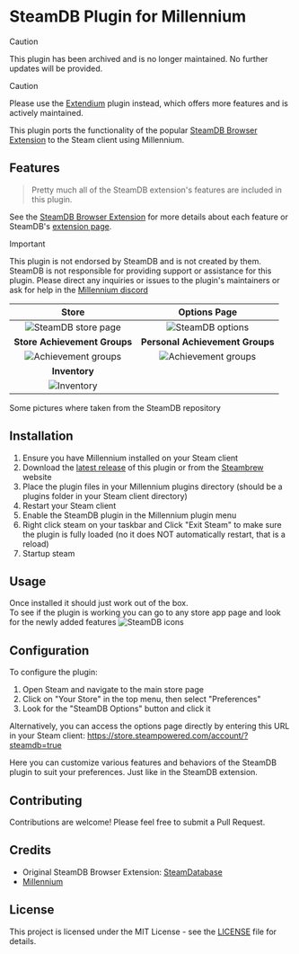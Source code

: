 # SteamDB Plugin for Millennium

> [!CAUTION]
> This plugin has been archived and is no longer maintained. No further updates will be provided.

> [!CAUTION]
> Please use the [Extendium](https://github.com/BossSloth/Extendium) plugin instead, which offers more features and is actively maintained.

This plugin ports the functionality of the popular [SteamDB Browser Extension](https://github.com/SteamDatabase/BrowserExtension) to the Steam client using Millennium.

## Features
>Pretty much all of the SteamDB extension's features are included in this plugin.

See the [SteamDB Browser Extension](https://github.com/SteamDatabase/BrowserExtension) for more details about each feature or SteamDB's [extension page](https://steamdb.info/extension/).

> [!IMPORTANT]
> This plugin is not endorsed by SteamDB and is not created by them. SteamDB is not responsible for providing support or assistance for this plugin. Please direct any inquiries or issues to the plugin's maintainers or ask for help in the [Millennium discord](https://steambrew.app/discord)

|                           Store                            |                         Options Page                          |
|:----------------------------------------------------------:|:-------------------------------------------------------------:|
|       ![SteamDB store page](Images/steam_store.png)        |        ![SteamDB options](Images/steamdb_options.png)         |
|                **Store Achievement Groups**                |                **Personal Achievement Groups**                |
| ![Achievement groups](Images/store_achievement_groups.png) | ![Achievement groups](Images/personal_achievement_groups.png) |
|                       **Inventory**                        | |
| ![Inventory](Images/inventory.png)                         | |
Some pictures where taken from the SteamDB repository

## Installation

1. Ensure you have Millennium installed on your Steam client
2. Download the [latest release](https://github.com/BossSloth/Steam-SteamDB-extension/releases) of this plugin or from the [Steambrew](https://steambrew.app/plugin?id=c36d5f67c99f) website
3. Place the plugin files in your Millennium plugins directory (should be a plugins folder in your Steam client directory)
4. Restart your Steam client
5. Enable the SteamDB plugin in the Millennium plugin menu
6. Right click steam on your taskbar and Click "Exit Steam" to make sure the plugin is fully loaded (no it does NOT automatically restart, that is a reload)
7. Startup steam

## Usage

Once installed it should just work out of the box.
<br>
To see if the plugin is working you can go to any store app page and look for the newly added features
![SteamDB icons](Images/steam_store.png)

## Configuration

To configure the plugin:

1. Open Steam and navigate to the main store page
2. Click on "Your Store" in the top menu, then select "Preferences"
3. Look for the "SteamDB Options" button and click it

Alternatively, you can access the options page directly by entering this URL in your Steam client:
https://store.steampowered.com/account/?steamdb=true

Here you can customize various features and behaviors of the SteamDB plugin to suit your preferences. Just like in the SteamDB extension.

## Contributing

Contributions are welcome! Please feel free to submit a Pull Request.

## Credits

- Original SteamDB Browser Extension: [SteamDatabase](https://github.com/SteamDatabase)
- [Millennium](https://github.com/shdwmtr/millennium)

## License

This project is licensed under the MIT License - see the [LICENSE](LICENSE) file for details.

